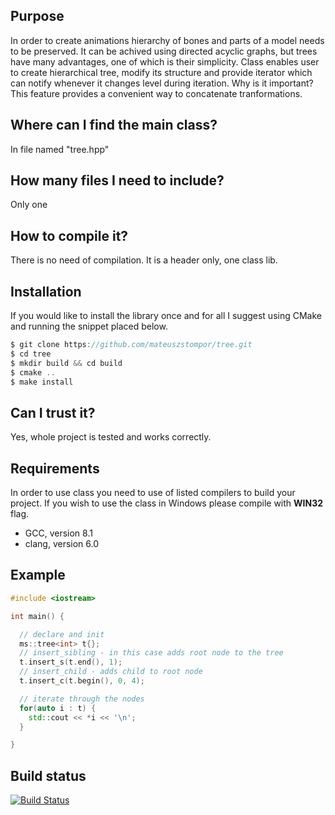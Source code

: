 ## Purpose
In order to create animations hierarchy of bones and parts of a model needs to be preserved.
It can be achived using directed acyclic graphs, but trees have many advantages, one of which is their simplicity.
Class enables user to create hierarchical tree, modify its structure and provide iterator which can notify whenever it changes level during iteration. Why is it important? This feature provides a convenient way to concatenate tranformations.

## Where can I find the main class?
In file named "tree.hpp"

## How many files I need to include?
Only one

## How to compile it?
There is no need of compilation. It is a header only, one class lib.

## Installation
If you would like to install the library once and for all I suggest using CMake and running the snippet placed below.
```c
$ git clone https://github.com/mateuszstompor/tree.git
$ cd tree
$ mkdir build && cd build
$ cmake ..
$ make install
```

## Can I trust it?
Yes, whole project is tested and works correctly.

## Requirements
In order to use class you need to use of listed compilers to build your project.
If you wish to use the class in Windows please compile with <b>__WIN32__</b> flag.
<ul>
<li>GCC, version 8.1</li>
<li>clang, version 6.0</li>
</ul>

## Example
```c++
#include <iostream>

int main() {

  // declare and init
  ms::tree<int> t{};
  // insert_sibling - in this case adds root node to the tree
  t.insert_s(t.end(), 1);
  // insert_child - adds child to root node
  t.insert_c(t.begin(), 0, 4);

  // iterate through the nodes
  for(auto i : t) {
    std::cout << *i << '\n';
  }

}

```

## Build status
[![Build Status](https://www.travis-ci.org/mateuszstompor/tree.svg?branch=master)](https://www.travis-ci.org/mateuszstompor/tree)
